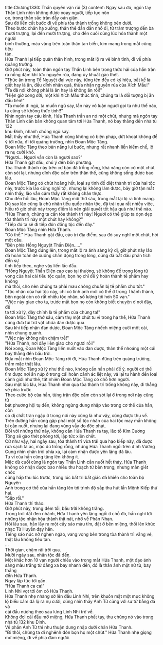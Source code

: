 title:Chương1330: Thần quyền vận rủi (3)
content:
Ngay sau đó, ngón tay Thần Linh nhịn không được xoay người, tiếp tục nôn<br>ọe, trong thần sắc tràn đầy oán giận.<br>Sau đó liền cất bước đi về phía tòa thành trống không bên dưới.<br>Theo bước chân hạ xuống, thân thể dần dần nhỏ đi, từ trăm trượng đến ba<br>mươi trượng, lại đến mười trượng, cho đến cuối cùng lúc hóa thành một người<br>bình thường, màu vàng trên toàn thân tan biến, kim mang trong mắt cũng tiêu<br>tán.<br>Hứa Thanh lại tiếp quản thân hình, trong mắt lộ ra vẻ bình tĩnh, đi về phía<br>quảng trường.<br>Giờ phút này, toàn thân ngón tay Thần Linh bên trong thức hải của hắn tràn<br>ra nồng đậm khí tức nguyền rủa, đang ủy khuất gào thét.<br>"Thức ăn trong Tế Nguyệt đại vực này, từng tên đều có ký hiệu, bất kể là<br>giết hay là ăn, đều dính nhân quả, thừa nhận nguyền rủa của Xích Mẫu!"<br>"Ta đã nói không phải là ăn hay là không ăn rồi!"<br>"Hiện giờ xong đời, một khi Xích Mẫu thức tỉnh, chúng ta là đối tượng bị ăn<br>đầu tiên!"<br>"Ta muốn đi ngủ, ta muốn ngủ say, lần này vô luận ngươi gọi ta như thế nào,<br>ta cũng sẽ không thức tỉnh!!"<br>Nhìn ngón tay cáu kỉnh, Hứa Thanh trấn an nó một chút, nhưng mà ngón tay<br>Thần Linh căn bản không quan tâm tới Hứa Thanh, nó bay thẳng đến nhà tù 132<br>khu Đinh, nhanh chóng ngủ say.<br>Mắt thấy như thế, Hứa Thanh cũng không có biện pháp, dứt khoát không để<br>ý tới nữa, đi tới quảng trường, nhìn Đoan Mộc Tàng.<br>Đoan Mộc Tàng theo bản năng lui bước, nhưng rất nhanh liền kiềm chế, lộ<br>ra nụ cười khổ.<br>"Ngươi... Ngươi vẫn còn là ngươi sao?"<br>Hứa Thanh gật đầu, chú ý đến bốn phương.<br>Tòa Thánh thành này trên cơ bản đã trống rỗng, khả năng còn có một chút<br>còn sót lại, nhưng dính độc cấm trên thân thể, cũng không sống được bao lâu.<br>Đoan Mộc Tàng có chút hoảng hốt, loại sự tình đồ diệt thành trì của hai tộc<br>này, trước kia lão cũng nghĩ tới, nhưng lại không làm được, bây giờ tận mắt<br>nhìn thấy, lão vẫn cảm thấy rất không chân thực.<br>Cho đến hồi lâu, Đoan Mộc Tàng mới thở sâu, trong mắt lại lộ ra tinh mang.<br>Dù sao lão cũng là chủ nhân tiểu quốc nhân tộc, đã trải qua rất nhiều việc,<br>hiểu rõ giờ phút này trọng điểm là nên giải quyết tốt hậu quả như thế nào.<br>"Hứa Thanh, chúng ta cần tòa thành trì này! Ngươi có thể giúp ta dọn dẹp<br>tòa thành trì này một chút hay không?"<br>"Tiếp đó ta sẽ đi tiếp đón đồng tộc đến đây."<br>Đoan Mộc Tàng nhìn Hứa Thanh.<br>"Có thể." Hứa Thanh gật đầu, cáo tri địa điểm, sau đó suy nghĩ một chút, hỏi<br>một câu.<br>"Bên phía Hồng Nguyệt Thần Điện....."<br>Đoan Mộc Tàng đứng lên, trong mắt lộ ra ánh sáng kỳ dị, giờ phút này lão<br>đã hoàn toàn đè xuống chấn động trong lòng, cũng đã bắt đầu phân tích đến sự<br>tình tiếp theo, nghe vậy liền lắc đầu.<br>"Hồng Nguyệt Thần Điện cao cao tại thượng, sẽ không để trong lòng tử<br>vong của hai cái tiểu tộc quần, bọn họ chỉ để ý hoàn thành tế phẩm hay không<br>mà thôi, cho nên chúng ta phải mau chóng chuẩn bị tế phẩm cho tốt."<br>"Tộc nhân của hai tộc này, chỉ có tinh anh mới có thể ở trong Thánh thành,<br>bên ngoài còn có rất nhiều tộc nhân, số lượng tới hơn 50 vạn."<br>"Việc này giao cho ta, trước mắt bọn họ còn không biết chuyện ở nơi đây, để<br>ta tới xử lý, đây chính là tế phẩm của chúng ta!"<br>Đoan Mộc Tàng thở sâu, cảm thụ một chút tu vi trong hạ thể, Hứa Thanh<br>cũng đưa túi trữ vật chứa đan dược qua.<br>Sau khi tiếp nhận đan dược, Đoan Mộc Tàng nhếch miệng cười một cái,<br>nhìn chung quanh.<br>"Việc này không nên chậm trễ!"<br>"Hứa Thanh, nơi đây liền giao cho ngươi rồi!"<br>Nói xong, Đoan Mộc Tàng liền nuốt vào đan dược, thân thể nhoáng một cái<br>bay thẳng đến bầu trời.<br>Đưa mắt nhìn Đoan Mộc Tàng rời đi, Hứa Thanh đứng trên quảng trường,<br>trầm mặc thật lâu.<br>Đoan Mộc Tàng xử lý như thế nào, không cần hắn phải để ý, người có thể<br>tìm được nơi ẩn núp ở trong cái hoàn cảnh ác liệt này, vả lại tu hành đến loại<br>cảnh giới như thế, tất nhiên Đoan Mộc Tàng có chỗ hơn người.<br>Sau một lúc lâu, Hứa Thanh nhìn qua tòa thành trì trống không này, đi thẳng<br>về phía trước.<br>Theo cước bộ của hắn, từng trận độc cấm còn sót lại ở trong nơi này cũng từ<br>bát phương hội tụ đến, không ngừng dung nhập vào trong cơ thể của hắn, còn<br>có dị chất tràn ngập ở trong nơi này cũng là như vậy, cũng được thu về.<br>Trên đường hắn cũng gặp phải một số tộc nhân của hai tộc may mắn không<br>bị cắn nuốt, nhưng lại đang vùng vẫy do độc phát.<br>Đối với những thứ này, không cần Hứa Thanh ra tay, lão tổ Kim Cương<br>Tông sẽ gào thét phóng tới, lập tức xiên chết.<br>Cứ như vậy, hai ngày sau, tòa thành trì vừa trải qua hạo kiếp này, đã được<br>rửa sạch tà ác, mặc dù trống rỗng, nhưng Hứa Thanh ngồi trên đỉnh Vương<br>Cung nhìn chân trời phía xa, lại cảm nhận được yên lặng đã lâu.<br>Tu vi của hắn cũng tăng lên không ít.<br>Mặc dù cuối cùng là ngón tay Thần Linh cắn nuốt hết thảy, Hứa Thanh<br>không có nhận được bao nhiêu thu hoạch từ bên trong, nhưng màn giết chóc<br>cùng hấp thu lúc trước, trong lúc bất tri bất giác đã khiến cho toàn bộ Nguyên<br>Anh trong cơ thể của hắn tăng lên tới trình độ sắp thu hút lần Mệnh Kiếp thứ<br>hai.<br>"Sắp rồi."<br>Hứa Thanh thì thào.<br>Giờ phút này, trong đêm tối, bầu trời không trăng.<br>Trong trời đất đen nhánh, Hứa Thanh yên lặng ngồi ở chỗ đó, hắn nghĩ tới<br>những tộc nhân hóa thành thịt nát, nhớ về Phán Nhạn.<br>Hồi lâu sau, hắn lấy ra một cây sáo màu tím, đặt ở bên miệng, thổi lên khúc<br>nhạc Tử Huyền dạy hắn.<br>Tiếng sáo nức nở nghẹn ngào, vang vọng bên trong tòa thành trì vắng vẻ,<br>thật lâu không tiêu tan.<br>...<br>Thời gian, chậm rãi trôi qua.<br>Mười ngày sau, nhân tộc đã đến.<br>Một khắc hơn 10 vạn người chiếu vào trong mắt Hứa Thanh, một đạo ánh<br>sáng màu trắng từ đằng xa bay nhanh đến, đó là thân ảnh một nữ tử, bay thẳng<br>đến Hứa Thanh.<br>Ngay lập tức tới gần.<br>"Hứa Thanh ca ca!"<br>Linh Nhi vọt tới ôm cổ Hứa Thanh.<br>Hứa Thanh nhẹ nhàng sờ lên đầu Linh Nhi, trên khuôn mặt một mực không<br>lộ biểu cảm đã lộ ra nụ cười, cũng nhìn thấy Ảnh Tử cùng với sư tử bằng đá và<br>cái đầu nương theo sau lưng Linh Nhi trở về.<br>Không đợi cái đầu mở miệng, Hứa Thanh phất tay, thu chúng nó vào trong<br>nhà tù 132 khu Đinh.<br>Về phần Ảnh Tử thì nhu thuận dung nhập dưới chân Hứa Thanh.<br>"Đi thôi, chúng ta đi nghênh đón bọn họ một chút." Hứa Thanh nhẹ giọng<br>mở miệng, đi về phía đám người.